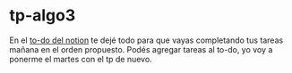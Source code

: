 # tp-algo3
En el [to-do del notion](https://www.notion.so/e871c537c58246559c0da168f68c411c?v=217f99c687af494c87221cc5045d7c99) te dejé todo para que vayas completando tus tareas mañana en el orden propuesto.
Podés agregar tareas al to-do, yo voy a ponerme el martes con el tp de nuevo.
